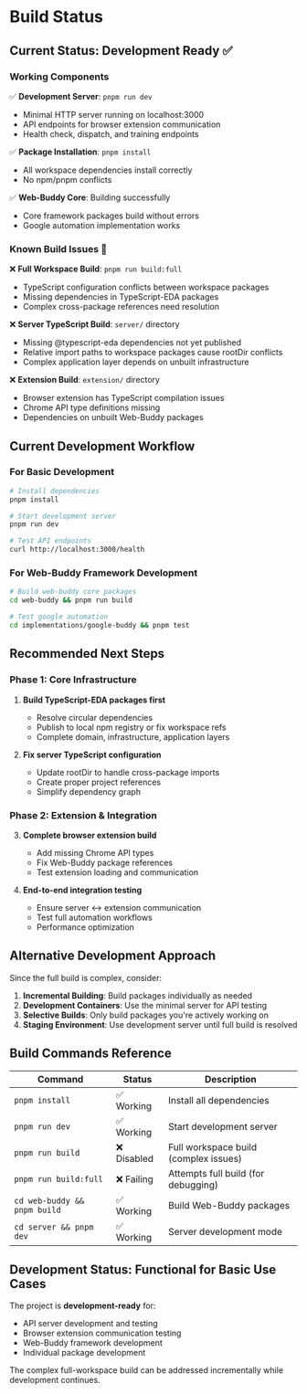 # Build Status

## Current Status: Development Ready ✅

### Working Components

✅ **Development Server**: `pnpm run dev`
- Minimal HTTP server running on localhost:3000
- API endpoints for browser extension communication
- Health check, dispatch, and training endpoints

✅ **Package Installation**: `pnpm install`  
- All workspace dependencies install correctly
- No npm/pnpm conflicts

✅ **Web-Buddy Core**: Building successfully
- Core framework packages build without errors
- Google automation implementation works

### Known Build Issues 🚧

❌ **Full Workspace Build**: `pnpm run build:full`
- TypeScript configuration conflicts between workspace packages
- Missing dependencies in TypeScript-EDA packages
- Complex cross-package references need resolution

❌ **Server TypeScript Build**: `server/` directory
- Missing @typescript-eda dependencies not yet published
- Relative import paths to workspace packages cause rootDir conflicts
- Complex application layer depends on unbuilt infrastructure

❌ **Extension Build**: `extension/` directory  
- Browser extension has TypeScript compilation issues
- Chrome API type definitions missing
- Dependencies on unbuilt Web-Buddy packages

## Current Development Workflow

### For Basic Development
```bash
# Install dependencies
pnpm install

# Start development server
pnpm run dev

# Test API endpoints
curl http://localhost:3000/health
```

### For Web-Buddy Framework Development
```bash
# Build web-buddy core packages
cd web-buddy && pnpm run build

# Test google automation
cd implementations/google-buddy && pnpm test
```

## Recommended Next Steps

### Phase 1: Core Infrastructure
1. **Build TypeScript-EDA packages first**
   - Resolve circular dependencies
   - Publish to local npm registry or fix workspace refs
   - Complete domain, infrastructure, application layers

2. **Fix server TypeScript configuration**
   - Update rootDir to handle cross-package imports
   - Create proper project references
   - Simplify dependency graph

### Phase 2: Extension & Integration  
3. **Complete browser extension build**
   - Add missing Chrome API types
   - Fix Web-Buddy package references
   - Test extension loading and communication

4. **End-to-end integration testing**
   - Ensure server ↔ extension communication
   - Test full automation workflows
   - Performance optimization

## Alternative Development Approach

Since the full build is complex, consider:

1. **Incremental Building**: Build packages individually as needed
2. **Development Containers**: Use the minimal server for API testing
3. **Selective Builds**: Only build packages you're actively working on
4. **Staging Environment**: Use development server until full build is resolved

## Build Commands Reference

| Command | Status | Description |
|---------|--------|-------------|
| `pnpm install` | ✅ Working | Install all dependencies |
| `pnpm run dev` | ✅ Working | Start development server |
| `pnpm run build` | ❌ Disabled | Full workspace build (complex issues) |
| `pnpm run build:full` | ❌ Failing | Attempts full build (for debugging) |
| `cd web-buddy && pnpm build` | ✅ Working | Build Web-Buddy packages |
| `cd server && pnpm dev` | ✅ Working | Server development mode |

## Development Status: Functional for Basic Use Cases

The project is **development-ready** for:
- API server development and testing
- Browser extension communication testing  
- Web-Buddy framework development
- Individual package development

The complex full-workspace build can be addressed incrementally while development continues.